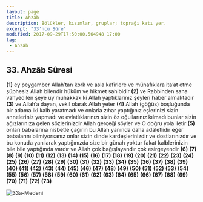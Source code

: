 ```yaml
---
layout: page
title: Ahzâb
description: Bölükler, kısımlar, gruplar; toprağı katı yer.
excerpt: "33'ncü Sûre"
modified: 2017-09-29T17:50:00.564948 17:00
tag: 
 - Ahzâb
---
```


## 33. Ahzâb Sûresi

**(1)** ey peygamber Allah’tan kork ve asla kafirlere ve münafıklara ita’at etme şüphesiz Allah bilendir hüküm ve hikmet sahibidir
**(2)** ve Rabbinden sana vahyedilen şeye uy muhakkak ki Allah yaptıklarınız şeyleri haber almaktadır
**(3)** ve Allah’a dayan, vekil olarak Allah yeter
**(4)** Allah (göğüs) boşluğunda bir adama iki kalb yaratmadı ve onlarla zıhar yaptığınız eşlerinizi sizin anneleriniz yapmadı ve evlatlıklarınızı sizin öz oğullarınız kılmadı bunlar sizin ağızlarınıza gelen sözlerinizdir Allah gerçeği söyler ve O doğru yola iletir 
**(5)** onları babalarına nisbetle çağırın bu Allah yanında daha adaletlidir eğer babalarını bilmiyorsanız onlar sizin dinde kardeşlerinizdir ve dostlarınızdır ve bu konuda yanılarak yaptığınızda size bir günah yoktur fakat kalblerinizin bile bile yaptığında vardır ve Allah çok bağışlayandır çok esirgeyendir
**(6)**
**(7)**
**(8)**
**(9)**
**(10)**
**(11)**
**(12)**
**(13)**
**(14)**
**(15)**
**(16)**
**(17)**
**(18)**
**(19)**
**(20)**
**(21)**
**(22)**
**(23)**
**(24)**
**(25)**
**(26)**
**(27)**
**(28)**
**(29)**
**(30)**
**(31)**
**(32)**
**(33)**
**(34)**
**(35)**
**(36)**
**(37)**
**(38)**
**(39)**
**(40)**
**(41)**
**(42)**
**(43)**
**(44)**
**(45)**
**(46)**
**(47)**
**(48)**
**(49)**
**(50)**
**(51)** 
**(52)** 
**(53)** 
**(54)** 
**(55)** 
**(56)**
**(57)**
**(58)**
**(59)**
**(60)**
**(61)** 
**(62)** 
**(63)** 
**(64)** 
**(65)** 
**(66)**
**(67)**
**(68)**
**(69)**
**(70)**
**(71)** 
**(72)** 
**(73)** 

![33a-Medeni]({{site.url}}/images/ayrac-muhur.png)
